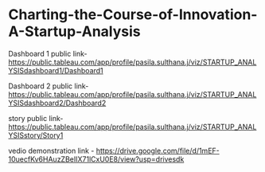# Charting-the-Course-of-Innovation-A-Startup-Analysis

Dashboard 1 public link- https://public.tableau.com/app/profile/pasila.sulthana.j/viz/STARTUP_ANALYSISdashboard1/Dashboard1

Dashboard 2 public link- https://public.tableau.com/app/profile/pasila.sulthana.j/viz/STARTUP_ANALYSISdashboard2/Dashboard2

story public link- https://public.tableau.com/app/profile/pasila.sulthana.j/viz/STARTUP_ANALYSISstory/Story1

vedio demonstration link - https://drive.google.com/file/d/1mEF-10uecfKv6HAuzZBeIIX71lCxU0E8/view?usp=drivesdk

